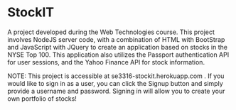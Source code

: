 StockIT
=======

A project developed during the Web Technologies course. This project involves NodeJS server code, with a combination of HTML with BootStrap and JavaScript with JQuery to create an application based on stocks in the NYSE Top 100. This application also utilizes the Passport authentication API for user sessions, and the Yahoo Finance API for stock information.

NOTE: This project is accessible at se3316-stockit.herokuapp.com . If you would like to sign in as a user, you can click the Signup button and simply provide a username and password. Signing in will allow you to create your own portfolio of stocks!
